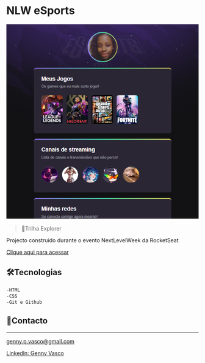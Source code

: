 # NLW eSports 


![Preview](.github/preview.png)

> 🚀Trilha Explorer


Projecto construido durante o evento NextLevelWeek da RocketSeat

[Clique aqui para acessar](https://gnyvasco.github.io/nlw-eSports-explorer/)

## 🛠Tecnologias

    -HTML
    -CSS
    -Git e Github


## 📲Contacto

---
genny.p.vasco@gmail.com

[Linkedln: Genny Vasco](https://www.linkedin.com/in/genny-vasco-0ab19721b/)